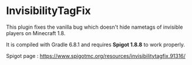 # InvisibilityTagFix
This plugin fixes the vanilla bug which doesn't hide nametags of invisible players on Minecraft 1.8.

It is compiled with Gradle 6.8.1 and requires **Spigot 1.8.8** to work properly.

Spigot page : https://www.spigotmc.org/resources/invisibilitytagfix.91316/
